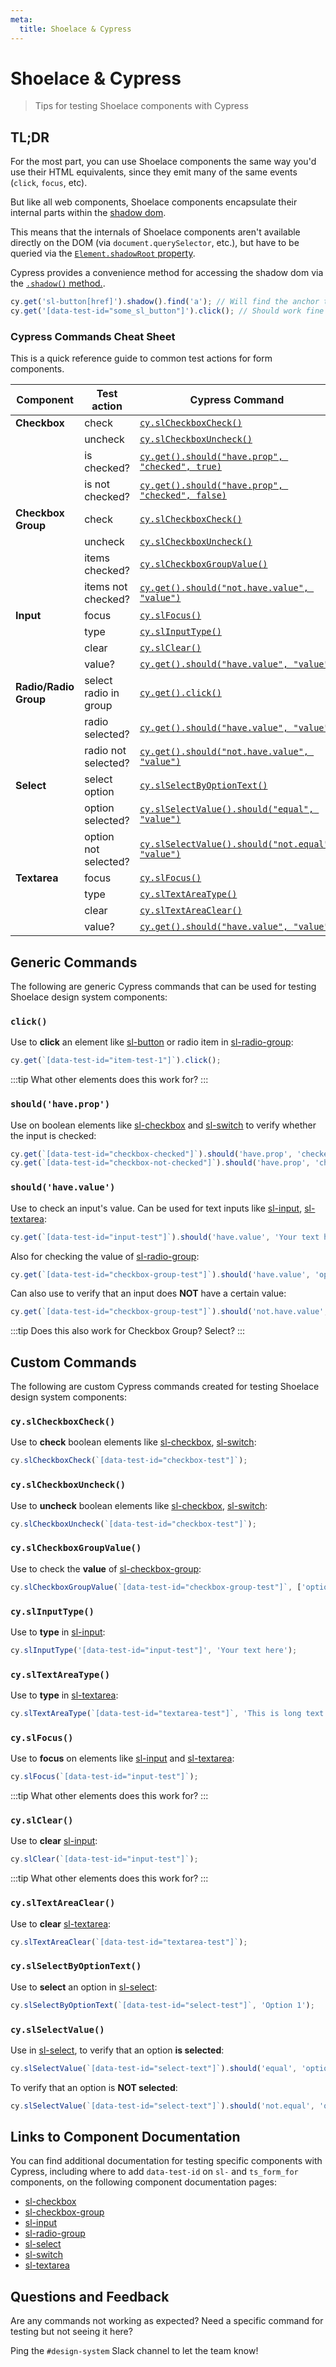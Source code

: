 ```yaml
---
meta:
  title: Shoelace & Cypress
---
```


# Shoelace & Cypress

> Tips for testing Shoelace components with Cypress

## TL;DR

For the most part, you can use Shoelace components the same way you'd use their HTML equivalents, since they emit many of the same events (`click`, `focus`, etc).

But like all web components, Shoelace components encapsulate their internal parts within the [shadow dom](https://css-tricks.com/styling-in-the-shadow-dom-with-css-shadow-parts/).

This means that the internals of Shoelace components aren't available directly on the DOM (via `document.querySelector`, etc.), but have to be queried via the [`Element.shadowRoot` property](https://developer.mozilla.org/en-US/docs/Web/API/Element/shadowRoot).

Cypress provides a convenience method for accessing the shadow dom via the [`.shadow()` method.](https://docs.cypress.io/api/commands/shadow).

```js
cy.get('sl-button[href]').shadow().find('a'); // Will find the anchor tag within a link button
cy.get('[data-test-id="some_sl_button"]').click(); // Should work fine on a button where id is set at the top level
```

### Cypress Commands Cheat Sheet

<div class="cy-table-desc">This is a quick reference guide to common test actions for form components.</div>

| Component             | Test action                        | Cypress Command                                                        |
| --------------------- | ---------------------------------- | ---------------------------------------------------------------------- |
| **Checkbox**          | <span>check</span>                 | [`cy.slCheckboxCheck()`](#cy_slcheckboxcheck)                          |
|                       | <span>uncheck</span>               | [`cy.slCheckboxUncheck()`](#cy_slcheckboxuncheck)                      |
|                       | <span>is checked?</span>           | [`cy.get().should("have.prop", "checked", true)`](#shouldhave_prop)    |
|                       | <span>is not checked?</span>       | [`cy.get().should("have.prop", "checked", false)`](#shouldhave_prop)   |
| **Checkbox Group**    | <span>check</span>                 | [`cy.slCheckboxCheck()`](#cy_slcheckboxcheck)                          |
|                       | <span>uncheck</span>               | [`cy.slCheckboxUncheck()`](#cy_slcheckboxuncheck)                      |
|                       | <span>items checked?</span>        | [`cy.slCheckboxGroupValue()`](#cy_slcheckboxgroupvalue)                |
|                       | <span>items not checked?</span>    | [`cy.get().should("not.have.value", "value")`](#shouldhave_value)      |
| **Input**             | <span>focus</span>                 | [`cy.slFocus()`](#cy_slfocus)                                          |
|                       | <span>type</span>                  | [`cy.slInputType()`](#cy_slinputtype)                                  |
|                       | <span>clear</span>                 | [`cy.slClear()`](#cy_slclear)                                          |
|                       | <span>value?</span>                | [`cy.get().should("have.value", "value")`](#shouldhave_value)          |
| **Radio/Radio Group** | <span>select radio in group</span> | [`cy.get().click()`](#click)                                           |
|                       | <span>radio selected?</span>       | [`cy.get().should("have.value", "value")`](#shouldhave_value)          |
|                       | <span>radio not selected?</span>   | [`cy.get().should("not.have.value", "value")`](#shouldhave_value)      |
| **Select**            | <span>select option</span>         | [`cy.slSelectByOptionText()`](#cy_slselectbyoptiontext)                |
|                       | <span>option selected?</span>      | [`cy.slSelectValue().should("equal", "value")`](#cy_slselectvalue)     |
|                       | <span>option not selected?</span>  | [`cy.slSelectValue().should("not.equal", "value")`](#cy_slselectvalue) |
| **Textarea**          | <span>focus</span>                 | [`cy.slFocus()`](#cy_slfocus)                                          |
|                       | <span>type</span>                  | [`cy.slTextAreaType()`](#cy_sltextareatype)                            |
|                       | <span>clear</span>                 | [`cy.slTextAreaClear()`](#cy_sltextareaclear)                          |
|                       | <span>value?</span>                | [`cy.get().should("have.value", "value")`](#shouldhave_value)          |

## Generic Commands

The following are generic Cypress commands that can be used for testing Shoelace design system components:

### `click()`

Use to **click** an element like [sl-button](/components/button) or radio item in [sl-radio-group](/components/radio-group/#with-cypress):

```js
cy.get(`[data-test-id="item-test-1"]`).click();
```

:::tip
What other elements does this work for?
:::

### `should('have.prop')`

Use on boolean elements like [sl-checkbox](/components/checkbox/#with-cypress) and [sl-switch](/components/switch/#with-cypress) to verify whether the input is checked:

```js
cy.get(`[data-test-id="checkbox-checked"]`).should('have.prop', 'checked', true);
cy.get(`[data-test-id="checkbox-not-checked"]`).should('have.prop', 'checked', false);
```

### `should('have.value')`

Use to check an input's value. Can be used for text inputs like [sl-input](/components/input/#with-cypress), [sl-textarea](/components/textarea/#with-cypress):

```js
cy.get(`[data-test-id="input-test"]`).should('have.value', 'Your text here');
```

Also for checking the value of [sl-radio-group](/components/radio-group/#with-cypress):

```js
cy.get(`[data-test-id="checkbox-group-test"]`).should('have.value', 'option-3');
```

Can also use to verify that an input does **NOT** have a certain value:

```js
cy.get(`[data-test-id="checkbox-group-test"]`).should('not.have.value', 'option-1');
```

:::tip
Does this also work for Checkbox Group? Select?
:::

## Custom Commands

The following are custom Cypress commands created for testing Shoelace design system components:

### `cy.slCheckboxCheck()`

Use to **check** boolean elements like [sl-checkbox](/components/checkbox/#with-cypress), [sl-switch](/components/switch/#with-cypress):

```js
cy.slCheckboxCheck(`[data-test-id="checkbox-test"]`);
```

### `cy.slCheckboxUncheck()`

Use to **uncheck** boolean elements like [sl-checkbox](/components/checkbox/#with-cypress), [sl-switch](/components/switch/#with-cypress):

```js
cy.slCheckboxUncheck(`[data-test-id="checkbox-test"]`);
```

### `cy.slCheckboxGroupValue()`

Use to check the **value** of [sl-checkbox-group](/components/checkbox-group/#with-cypress):

```js
cy.slCheckboxGroupValue(`[data-test-id="checkbox-group-test"]`, ['option-1', 'option-2']);
```

### `cy.slInputType()`

Use to **type** in [sl-input](/components/input/#with-cypress):

```js
cy.slInputType('[data-test-id="input-test"]', 'Your text here');
```

### `cy.slTextAreaType()`

Use to **type** in [sl-textarea](/components/textarea/#with-cypress):

```js
cy.slTextAreaType(`[data-test-id="textarea-test"]`, 'This is long text to type into the textarea for testing.');
```

### `cy.slFocus()`

Use to **focus** on elements like [sl-input](/components/input/#with-cypress) and [sl-textarea](/components/textarea/#with-cypress):

```js
cy.slFocus(`[data-test-id="input-test"]`);
```

:::tip
What other elements does this work for?
:::

### `cy.slClear()`

Use to **clear** [sl-input](/components/input/#with-cypress):

```js
cy.slClear(`[data-test-id="input-test"]`);
```

:::tip
What other elements does this work for?
:::

### `cy.slTextAreaClear()`

Use to **clear** [sl-textarea](/components/textarea/#with-cypress):

```js
cy.slTextAreaClear(`[data-test-id="textarea-test"]`);
```

### `cy.slSelectByOptionText()`

Use to **select** an option in [sl-select](/components/select/#with-cypress):

```js
cy.slSelectByOptionText(`[data-test-id="select-test"]`, 'Option 1');
```

### `cy.slSelectValue()`

Use in [sl-select](/components/select/#with-cypress), to verify that an option **is selected**:

```js
cy.slSelectValue(`[data-test-id="select-text"]`).should('equal', 'option-1');
```

To verify that an option is **NOT selected**:

```js
cy.slSelectValue(`[data-test-id="select-text"]`).should('not.equal', 'option-2');
```

## Links to Component Documentation

You can find additional documentation for testing specific components with Cypress, including where to add `data-test-id` on `sl-` and `ts_form_for` components, on the following component documentation pages:

- [sl-checkbox](/components/checkbox/#with-cypress)
- [sl-checkbox-group](/components/checkbox-group/#with-cypress)
- [sl-input](/components/input/#with-cypress)
- [sl-radio-group](/components/radio-group/#with-cypress)
- [sl-select](/components/select/#with-cypress)
- [sl-switch](/components/switch/#with-cypress)
- [sl-textarea](/components/textarea/#with-cypress)

## Questions and Feedback

Are any commands not working as expected? Need a specific command for testing but not seeing it here?

Ping the `#design-system` Slack channel to let the team know!
